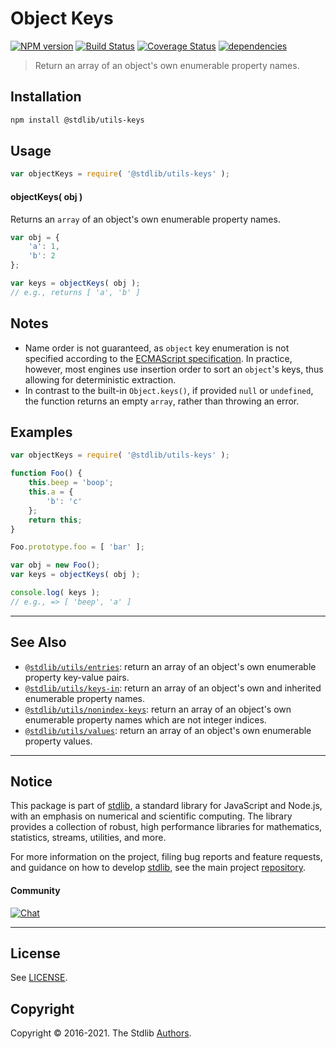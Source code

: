 <!--

@license Apache-2.0

Copyright (c) 2018 The Stdlib Authors.

Licensed under the Apache License, Version 2.0 (the "License");
you may not use this file except in compliance with the License.
You may obtain a copy of the License at

   http://www.apache.org/licenses/LICENSE-2.0

Unless required by applicable law or agreed to in writing, software
distributed under the License is distributed on an "AS IS" BASIS,
WITHOUT WARRANTIES OR CONDITIONS OF ANY KIND, either express or implied.
See the License for the specific language governing permissions and
limitations under the License.

-->

# Object Keys

[![NPM version][npm-image]][npm-url] [![Build Status][test-image]][test-url] [![Coverage Status][coverage-image]][coverage-url] [![dependencies][dependencies-image]][dependencies-url]

> Return an array of an object's own enumerable property names.

<section class="installation">

## Installation

```bash
npm install @stdlib/utils-keys
```

</section>

<section class="usage">

## Usage

```javascript
var objectKeys = require( '@stdlib/utils-keys' );
```

#### objectKeys( obj )

Returns an `array` of an object's own enumerable property names.

```javascript
var obj = {
    'a': 1,
    'b': 2
};

var keys = objectKeys( obj );
// e.g., returns [ 'a', 'b' ]
```

</section>

<!-- /.usage -->

<section class="notes">

## Notes

-   Name order is not guaranteed, as `object` key enumeration is not specified according to the [ECMAScript specification][ecma-262-for-in]. In practice, however, most engines use insertion order to sort an `object`'s keys, thus allowing for deterministic extraction.
-   In contrast to the built-in `Object.keys()`, if provided `null` or `undefined`, the function returns an empty `array`, rather than throwing an error.

</section>

<!-- /.notes -->

<section class="examples">

## Examples

<!-- eslint no-undef: "error" -->

```javascript
var objectKeys = require( '@stdlib/utils-keys' );

function Foo() {
    this.beep = 'boop';
    this.a = {
        'b': 'c'
    };
    return this;
}

Foo.prototype.foo = [ 'bar' ];

var obj = new Foo();
var keys = objectKeys( obj );

console.log( keys );
// e.g., => [ 'beep', 'a' ]
```

</section>

<!-- /.examples -->

<!-- Section for related `stdlib` packages. Do not manually edit this section, as it is automatically populated. -->

<section class="related">

* * *

## See Also

-   [`@stdlib/utils/entries`][@stdlib/utils/entries]: return an array of an object's own enumerable property key-value pairs.
-   [`@stdlib/utils/keys-in`][@stdlib/utils/keys-in]: return an array of an object's own and inherited enumerable property names.
-   [`@stdlib/utils/nonindex-keys`][@stdlib/utils/nonindex-keys]: return an array of an object's own enumerable property names which are not integer indices.
-   [`@stdlib/utils/values`][@stdlib/utils/values]: return an array of an object's own enumerable property values.

</section>

<!-- /.related -->

<!-- Section for all links. Make sure to keep an empty line after the `section` element and another before the `/section` close. -->


<section class="main-repo" >

* * *

## Notice

This package is part of [stdlib][stdlib], a standard library for JavaScript and Node.js, with an emphasis on numerical and scientific computing. The library provides a collection of robust, high performance libraries for mathematics, statistics, streams, utilities, and more.

For more information on the project, filing bug reports and feature requests, and guidance on how to develop [stdlib][stdlib], see the main project [repository][stdlib].

#### Community

[![Chat][chat-image]][chat-url]

---

## License

See [LICENSE][stdlib-license].


## Copyright

Copyright &copy; 2016-2021. The Stdlib [Authors][stdlib-authors].

</section>

<!-- /.stdlib -->

<!-- Section for all links. Make sure to keep an empty line after the `section` element and another before the `/section` close. -->

<section class="links">

[npm-image]: http://img.shields.io/npm/v/@stdlib/utils-keys.svg
[npm-url]: https://npmjs.org/package/@stdlib/utils-keys

[test-image]: https://github.com/stdlib-js/utils-keys/actions/workflows/test.yml/badge.svg
[test-url]: https://github.com/stdlib-js/utils-keys/actions/workflows/test.yml

[coverage-image]: https://img.shields.io/codecov/c/github/stdlib-js/utils-keys/main.svg
[coverage-url]: https://codecov.io/github/stdlib-js/utils-keys?branch=main

[dependencies-image]: https://img.shields.io/david/stdlib-js/utils-keys.svg
[dependencies-url]: https://david-dm.org/stdlib-js/utils-keys/main

[chat-image]: https://img.shields.io/gitter/room/stdlib-js/stdlib.svg
[chat-url]: https://gitter.im/stdlib-js/stdlib/

[stdlib]: https://github.com/stdlib-js/stdlib

[stdlib-authors]: https://github.com/stdlib-js/stdlib/graphs/contributors

[stdlib-license]: https://raw.githubusercontent.com/stdlib-js/utils-keys/main/LICENSE

[ecma-262-for-in]: http://www.ecma-international.org/ecma-262/5.1/#sec-12.6.4

<!-- <related-links> -->

[@stdlib/utils/entries]: https://github.com/stdlib-js/utils-entries

[@stdlib/utils/keys-in]: https://github.com/stdlib-js/utils-keys-in

[@stdlib/utils/nonindex-keys]: https://github.com/stdlib-js/utils-nonindex-keys

[@stdlib/utils/values]: https://github.com/stdlib-js/utils-values

<!-- </related-links> -->

</section>

<!-- /.links -->
